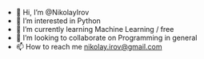 - 👋 Hi, I’m @NikolayIrov
- 👀 I’m interested in Python
- 🌱 I’m currently learning Machine Learning / free
- 💞️ I’m looking to collaborate on Programming in general
- 📫 How to reach me nikolay.irov@gmail.com

<!---
NikolayIrov/NikolayIrov is a ✨ special ✨ repository because its `README.md` (this file) appears on your GitHub profile.
You can click the Preview link to take a look at your changes.
--->
